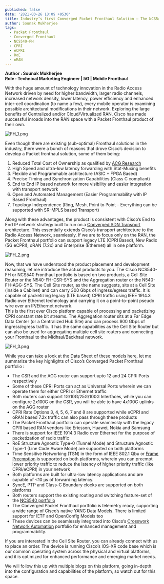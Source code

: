 ```yaml
---
published: false
date: '2021-03-26 10:09 +0530'
title: Industry’s first Converged Packet Fronthaul Solution – The NCS540-FH
author: Sounak Mukherjee
tags:
  - Packet Fronthaul
  - Converged Fronthaul
  - NCS540-FH
  - CPRI
  - eCPRI
  - RoE
  - oRAN
---
```

**Author : Sounak Mukherjee**  
**Role : Technical Marketing Engineer | 5G | Mobile Fronthaul**

With the huge amount of technology innovation in the Radio Access Network driven by need for higher bandwidth, larger radio channels, increased network density, lower latency, power efficiency and enhanced inter-cell coordination (to name a few), every mobile operator is examining possible architectural modifications in their network. Exploring the large benefits of Centralized and/or Cloud/Virtualized RAN, Cisco has made successful inroads into the RAN space with a Packet Fronthaul product of their own.  


![FH_1.png]({{site.baseurl}}/images/FH_1.png)
  
  
Even though there are existing (sub-optimal) Fronthaul solutions in the industry, there were a bunch of reasons that drove Cisco’s decision to develop a Packet fronthaul solution, some of them being:  
1. Reduced Total Cost of Ownership as qualified by [ACG Research](https://www.cisco.com/c/dam/en/us/solutions/collateral/service-provider/mobile-internet/acg-fronthaul-architectures-for-5g-networks.pdf)  
2. High Speed and ultra-low latency forwarding with Stat-Muxing benefits
3. Flexible and Programmable architecture (ASIC + FPGA Based)
4. Precise Timing and Synchronization Capabilities (Class C compliant)
5. End to End IP based network for more visibility and easier integration with transport network
6. Open and Automated Management (Easier Programmability with IP Based Fronthaul)
7. Topology Independence (Ring, Mesh, Point to Point – Everything can be supported with SR-MPLS based Transport)  

Along with these advantages, the product is consistent with Cisco’s End to End IP network strategy built to run on a [Converged SDN Transport](https://www.cisco.com/c/en/us/solutions/service-provider/converged-sdn-transport.html) architecture. This essentially extends Cisco’s transport architecture to the Radio Access Network, seamlessly. If we are to focus only on the RAN, the Packet Fronthaul portfolio can support legacy LTE (CPRI Based), New Radio (5G eCPRI), oRAN (7.2x) and Enterprise (Ethernet) all in one platform.
  

![FH_2.png]({{site.baseurl}}/images/FH_2.png)
  
  
Now, that we have understood the product placement and development reasoning, let me introduce the actual products to you. The Cisco NCS540-FH or NCS540 Fronthaul portfolio is based on two products, a Cell Site Router or the N540-FH-CSR-SYS and the Aggregation router or the N540-FH-AGG-SYS. The Cell Site router, as the name suggests, sits at a Cell Site (inside a Cabinet) and can carry 300 Gbps of ingress/egress traffic. It is capable of packetizing legacy (LTE based) CPRI traffic using IEEE 1914.3 Radio over Ethernet technology and carrying it on a point-to-point pseudo wire over an IP/Ethernet network.  
This is the first ever Cisco platform capable of processing and packetizing CPRI constant rate bit streams. The Aggregation router sits at a Far Edge Data Center (or a Centralized Hub Site) and can process 900 Gbps of ingress/egress traffic. It has the same capabilities as the Cell Site Router but can also be used for aggregating multiple cell site routers and connecting your Fronthaul to the Midhaul/Backhaul network.
  
  
![FH_3.png]({{site.baseurl}}/images/FH_3.png)
  
  
While you can take a look at the Data Sheet of these models [here](https://www.cisco.com/c/en/us/products/collateral/routers/network-convergence-system-500-series-routers/datasheet-c78-744599.html), let me summarize the key highlights of Cisco’s Converged Packet Fronthaul portfolio :  
- The CSR and the AGG router can support upto 12 and 24 CPRI Ports respectively
- Some of these CPRI Ports can act as Universal Ports wherein we can operate them for either CPRI or Ethernet traffic
- Both routers can support 1G/10G/25G/100G Interfaces, while you can configure 2x100G on the CSR, you will be able to have 4x100G uplinks on the AGG router
- CPRI Rate Options 3, 4, 5, 6, 7 and 8 are supported while eCPRI and oRAN based 7.2x traffic can also pass through these products
- The Packet Fronthaul portfolio can operate seamlessly with the legacy CPRI based RAN vendors like Ericsson, Huawei, Nokia and Samsung 
- There is support for IEEE 1914.3 Radio over Ethernet for the purpose of packetization of radio traffic
- RoE Structure Agnostic Type-0 (Tunnel Mode) and Structure Agnostic Type-1 (Line Code Aware Mode) are supported on both platforms
- Time Sensitive Networking (TSN) in the form of IEEE 802.1 Qbu or [Frame Preemption](https://www.ieee802.org/1/pages/802.1bu.html) is supported on both platforms, wherein you can preempt lower priority traffic to reduce the latency of higher priority traffic (like CPRI/eCPRI) in your network
- Both platforms are built for ultra-low latency applications and are capable of <10 µs of forwarding latency.
- SyncE, PTP and Class-C Boundary clocks are supported on both platforms
- Both routers support the existing routing and switching feature-set of the [NCS540 portfolio](https://www.cisco.com/c/en/us/products/collateral/routers/network-convergence-system-500-series-routers/datasheet-c78-740296.html)
- The Converged Packet Fronthaul portfolio is telemetry ready, supporting a wide range of Cisco’s native YANG Data Models. There is limited support for IETF and OpenConfig Models too
- These devices can be seamlessly integrated into Cisco’s [Crosswork Network Automation](https://www.cisco.com/c/en/us/products/cloud-systems-management/crosswork-network-automation/index.html) portfolio for enhanced management and programmability.  

If you are interested in the Cell Site Router, you can already connect with us to place an order. The device is running Cisco’s IOS-XR code base which is our common operating system across the physical and virtual platforms, and it is optimized for enhanced performance and emerging market needs.  

We will follow this up with multiple blogs on this platform, going in-depth into the configuration and capabilities of the platform, so watch out for this space.
